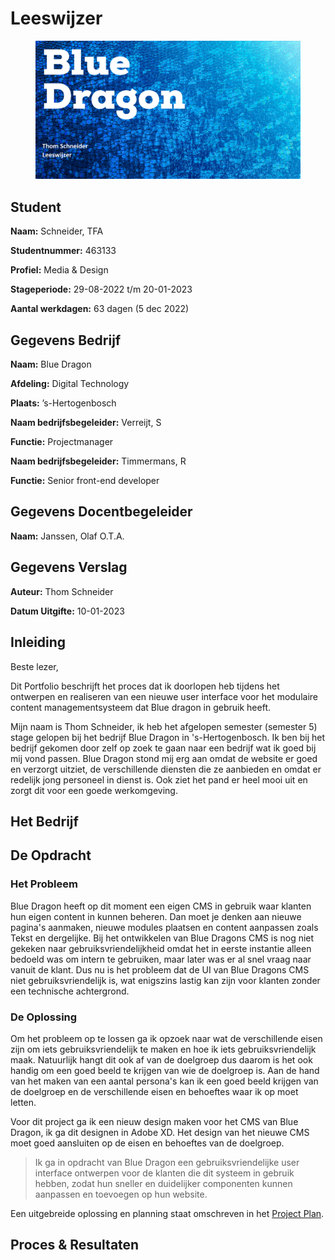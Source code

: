 # Leeswijzer

<figure><img src=".gitbook/assets/vakleeswijzer.png" alt=""><figcaption></figcaption></figure>

## **Student**

**Naam:** Schneider, TFA

**Studentnummer:** 463133

**Profiel:** Media & Design

**Stageperiode:** 29-08-2022 t/m 20-01-2023

**Aantal werkdagen:** 63 dagen (5 dec 2022)

## Gegevens Bedrijf

**Naam:** Blue Dragon

**Afdeling:** Digital Technology

**Plaats:** ’s-Hertogenbosch

**Naam bedrijfsbegeleider:** Verreijt, S

**Functie:** Projectmanager

**Naam bedrijfsbegeleider:** Timmermans, R

**Functie:** Senior front-end developer

## Gegevens Docentbegeleider

**Naam:** Janssen, Olaf O.T.A.

## Gegevens Verslag

**Auteur:** Thom Schneider

**Datum Uitgifte:** 10-01-2023

## Inleiding

Beste lezer,

Dit Portfolio beschrijft het proces dat ik doorlopen heb tijdens het ontwerpen en realiseren van een nieuwe user interface voor het modulaire content managementsysteem dat Blue dragon in gebruik heeft.

Mijn naam is Thom Schneider, ik heb het afgelopen semester (semester 5) stage gelopen bij het bedrijf Blue Dragon in 's-Hertogenbosch. Ik ben bij het bedrijf gekomen door zelf op zoek te gaan naar een bedrijf wat ik goed bij mij vond passen. Blue Dragon stond mij erg aan omdat de website er goed en verzorgt uitziet, de verschillende diensten die ze aanbieden en omdat er redelijk jong personeel in dienst is. Ook ziet het pand er heel mooi uit en zorgt dit voor een goede werkomgeving.&#x20;

## Het Bedrijf



## De Opdracht

### Het Probleem

Blue Dragon heeft op dit moment een eigen CMS in gebruik waar klanten hun eigen content in kunnen beheren. Dan moet je denken aan nieuwe pagina's aanmaken, nieuwe modules plaatsen en  content aanpassen zoals Tekst en dergelijke. Bij het ontwikkelen van Blue Dragons CMS is nog niet gekeken naar gebruiksvriendelijkheid omdat het in eerste instantie alleen bedoeld was om intern te gebruiken, maar later was er al snel vraag naar vanuit de klant. Dus nu is het probleem dat de UI van Blue Dragons CMS niet gebruiksvriendelijk is,  wat enigszins lastig kan zijn voor klanten zonder een technische achtergrond.

### De Oplossing

Om het probleem op te lossen ga ik opzoek naar wat de verschillende eisen zijn om iets gebruiksvriendelijk te maken en hoe ik iets gebruiksvriendelijk maak. Natuurlijk hangt dit ook af van de doelgroep dus daarom is het ook handig om een goed beeld te krijgen van wie de doelgroep is. Aan de hand van het maken van een aantal persona's kan ik een goed beeld krijgen van de doelgroep en de verschillende eisen en behoeftes waar ik op moet letten.&#x20;

Voor dit project ga ik een nieuw design maken voor het CMS van Blue Dragon, ik ga dit designen in Adobe XD. Het design van het nieuwe CMS moet goed aansluiten op de eisen en behoeftes van de doelgroep.

> Ik ga in opdracht van Blue Dragon een gebruiksvriendelijke user interface ontwerpen voor de klanten die dit systeem in gebruik hebben, zodat hun sneller en duidelijker componenten kunnen aanpassen en toevoegen op hun website.

Een uitgebreide oplossing en planning staat omschreven in het [Project Plan](stage-project/project-plan.md).

## Proces & Resultaten
